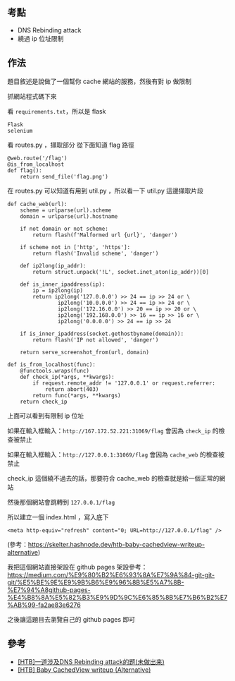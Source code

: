 ## 考點

- DNS Rebinding attack
- 繞過 ip 位址限制


## 作法

題目敘述是說做了一個幫你 cache 網站的服務，然後有對 ip 做限制

抓網站程式碼下來

看 `requirements.txt`，所以是 flask
```
Flask
selenium
```

看 routes.py ，擷取部分
從下面知道 flag 路徑
```
@web.route('/flag')
@is_from_localhost
def flag():
    return send_file('flag.png')
```

在 routes.py 可以知道有用到 util.py ，所以看一下  util.py
這邊擷取片段
```
def cache_web(url):
    scheme = urlparse(url).scheme
    domain = urlparse(url).hostname

    if not domain or not scheme:
        return flash(f'Malformed url {url}', 'danger')
        
    if scheme not in ['http', 'https']:
        return flash('Invalid scheme', 'danger')

    def ip2long(ip_addr):
        return struct.unpack('!L', socket.inet_aton(ip_addr))[0]
    
    def is_inner_ipaddress(ip):
        ip = ip2long(ip)
        return ip2long('127.0.0.0') >> 24 == ip >> 24 or \
                ip2long('10.0.0.0') >> 24 == ip >> 24 or \
                ip2long('172.16.0.0') >> 20 == ip >> 20 or \
                ip2long('192.168.0.0') >> 16 == ip >> 16 or \
                ip2long('0.0.0.0') >> 24 == ip >> 24
    
    if is_inner_ipaddress(socket.gethostbyname(domain)):
        return flash('IP not allowed', 'danger')
    
    return serve_screenshot_from(url, domain)

def is_from_localhost(func):
    @functools.wraps(func)
    def check_ip(*args, **kwargs):
        if request.remote_addr != '127.0.0.1' or request.referrer:
            return abort(403)
        return func(*args, **kwargs)
    return check_ip
```

上面可以看到有限制 ip 位址


如果在輸入框輸入：`http://167.172.52.221:31069/flag`
會因為 `check_ip` 的檢查被禁止

如果在輸入框輸入：`http://127.0.0.1:31069/flag`
會因為 `cache_web` 的檢查被禁止


check_ip 這個繞不過去的話，那要符合 cache_web 的檢查就是給一個正常的網站

然後那個網站會跳轉到 `127.0.0.1/flag`

所以建立一個 index.html ，寫入底下
```
<meta http-equiv="refresh" content="0; URL=http://127.0.0.1/flag" />
```
(參考：https://skelter.hashnode.dev/htb-baby-cachedview-writeup-alternative)

我把這個網站直接架設在 github pages
架設參考：https://medium.com/%E9%80%B2%E6%93%8A%E7%9A%84-git-git-git/%E5%BE%9E%E9%9B%B6%E9%96%8B%E5%A7%8B-%E7%94%A8github-pages-%E4%B8%8A%E5%82%B3%E9%9D%9C%E6%85%8B%E7%B6%B2%E7%AB%99-fa2ae83e6276

之後讓這題目去瀏覽自己的 github pages 即可


## 參考

- [[HTB]一道涉及DNS Rebinding attack的题(未做出来)](https://1dayluo.github.io/post/htbyi-dao-she-ji-dns-rebinding-attack-de-ti-wei-zuo-chu-lai/)
- [[HTB] Baby CachedView writeup (Alternative)](https://skelter.hashnode.dev/htb-baby-cachedview-writeup-alternative)